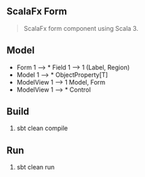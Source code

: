 ScalaFx Form
------------
>ScalaFx form component using Scala 3.

Model
-----
* Form 1 --> * Field 1 --> 1 (Label, Region)
* Model 1 --> * ObjectProperty[T]
* ModelView 1 --> 1 Model, Form
* ModelView 1 --> * Control

Build
-----
1. sbt clean compile

Run
---
1. sbt clean run